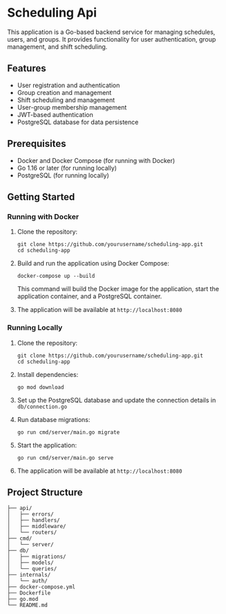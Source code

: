 # Scheduling Api

This application is a Go-based backend service for managing schedules, users, and groups. It provides functionality for user authentication, group management, and shift scheduling.

## Features

- User registration and authentication
- Group creation and management
- Shift scheduling and management
- User-group membership management
- JWT-based authentication
- PostgreSQL database for data persistence

## Prerequisites

- Docker and Docker Compose (for running with Docker)
- Go 1.16 or later (for running locally)
- PostgreSQL (for running locally)

## Getting Started

### Running with Docker

1. Clone the repository:
   ```
   git clone https://github.com/yourusername/scheduling-app.git
   cd scheduling-app
   ```

2. Build and run the application using Docker Compose:
   ```
   docker-compose up --build
   ```

   This command will build the Docker image for the application, start the application container, and a PostgreSQL container.

3. The application will be available at `http://localhost:8080`

### Running Locally

1. Clone the repository:
   ```
   git clone https://github.com/yourusername/scheduling-app.git
   cd scheduling-app
   ```

2. Install dependencies:
   ```
   go mod download
   ```

3. Set up the PostgreSQL database and update the connection details in `db/connection.go`

4. Run database migrations:
   ```
   go run cmd/server/main.go migrate
   ```

5. Start the application:
   ```
   go run cmd/server/main.go serve
   ```

6. The application will be available at `http://localhost:8080`

## Project Structure

```
├── api/
│   ├── errors/
│   ├── handlers/
│   ├── middleware/
│   └── routers/
├── cmd/
│   └── server/
├── db/
│   ├── migrations/
│   ├── models/
│   └── queries/
├── internals/
│   └── auth/
├── docker-compose.yml
├── Dockerfile
├── go.mod
└── README.md
```
